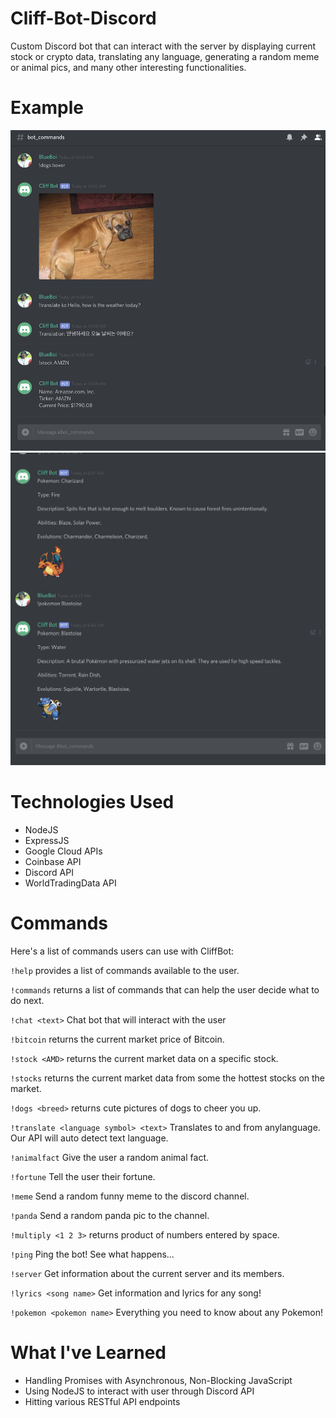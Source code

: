 # Cliff-Bot-Discord

Custom Discord bot that can interact with the server by displaying current stock or crypto data, translating any language, generating a random meme or animal pics, and many other interesting functionalities.

# Example

<img src='Images/bot_test.png' heigth='500'>

<img src='Images/bot_test2.png' heigth='500'>

# Technologies Used

- NodeJS
- ExpressJS
- Google Cloud APIs
- Coinbase API
- Discord API
- WorldTradingData API

# Commands

Here's a list of commands users can use with CliffBot:

`!help` provides a list of commands available to the user.

`!commands` returns a list of commands that can help the user decide what to do next.

`!chat <text>` Chat bot that will interact with the user

`!bitcoin` returns the current market price of Bitcoin.

`!stock <AMD>` returns the current market data on a specific stock.

`!stocks` returns the current market data from some the hottest stocks on the market.

`!dogs <breed>` returns cute pictures of dogs to cheer you up.

`!translate <language symbol> <text>` Translates to and from anylanguage. Our API will auto detect text language.

`!animalfact` Give the user a random animal fact.

`!fortune` Tell the user their fortune.

`!meme` Send a random funny meme to the discord channel.

`!panda` Send a random panda pic to the channel.

`!multiply <1 2 3>` returns product of numbers entered by space.

`!ping` Ping the bot! See what happens...

`!server` Get information about the current server and its members.

`!lyrics <song name>` Get information and lyrics for any song!

`!pokemon <pokemon name>` Everything you need to know about any Pokemon!

# What I've Learned

- Handling Promises with Asynchronous, Non-Blocking JavaScript
- Using NodeJS to interact with user through Discord API
- Hitting various RESTful API endpoints
